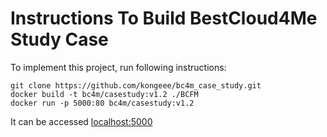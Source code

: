 # Instructions To Build BestCloud4Me Study Case

To implement this project, run following instructions:

```
git clone https://github.com/kongeee/bc4m_case_study.git
docker build -t bc4m/casestudy:v1.2 ./BCFM
docker run -p 5000:80 bc4m/casestudy:v1.2
```

It can be accessed [localhost:5000](http://localhost:5000)
